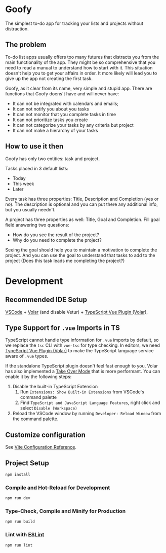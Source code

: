 # Goofy

The simplest to-do app for tracking your lists and projects without distraction.

## The problem

To-do list apps usually offers too many futures that distracts you from the main functionality of the app. They might be so comprehensive that you need to read a manual to understand how to start with it. This situation doesn't help you to get your affairs in order. It more likely will lead you to give up the app not creating the first task.

Goofy, as it clear from its name, very simple and stupid app. There are functions that Goofy doens't have and will never have:
- It can not be integrated with calendars and emails;
- It can not notify you about you tasks
- It can not monitor that you complete tasks in time
- It can not prioritize tasks you create
- It can not categorize your tasks by any criteria but project
- It can not make a hierarchy of your tasks

## How to use it then

Goofy has only two entities: task and project.

Tasks placed in 3 default lists:
- Today
- This week
- Later

Every task has three properties: Title, Description and Completion (yes or no).
The description is optional and you can put there any additional info, but you usually needn't.

A project has three properties as well: Title, Goal and Completion. 
Fill goal field answering two questions:
- How do you see the result of the project?
- Why do you need to complete the project?

Seeing the goal should help you to maintain a motivation to complete the project.
And you can use the goal to understand that tasks to add to the project (Does this task leads me completing the project?)

# Development

## Recommended IDE Setup

[VSCode](https://code.visualstudio.com/) + [Volar](https://marketplace.visualstudio.com/items?itemName=Vue.volar) (and disable Vetur) + [TypeScript Vue Plugin (Volar)](https://marketplace.visualstudio.com/items?itemName=Vue.vscode-typescript-vue-plugin).

## Type Support for `.vue` Imports in TS

TypeScript cannot handle type information for `.vue` imports by default, so we replace the `tsc` CLI with `vue-tsc` for type checking. In editors, we need [TypeScript Vue Plugin (Volar)](https://marketplace.visualstudio.com/items?itemName=Vue.vscode-typescript-vue-plugin) to make the TypeScript language service aware of `.vue` types.

If the standalone TypeScript plugin doesn't feel fast enough to you, Volar has also implemented a [Take Over Mode](https://github.com/johnsoncodehk/volar/discussions/471#discussioncomment-1361669) that is more performant. You can enable it by the following steps:

1. Disable the built-in TypeScript Extension
    1) Run `Extensions: Show Built-in Extensions` from VSCode's command palette
    2) Find `TypeScript and JavaScript Language Features`, right click and select `Disable (Workspace)`
2. Reload the VSCode window by running `Developer: Reload Window` from the command palette.

## Customize configuration

See [Vite Configuration Reference](https://vitejs.dev/config/).

## Project Setup

```sh
npm install
```

### Compile and Hot-Reload for Development

```sh
npm run dev
```

### Type-Check, Compile and Minify for Production

```sh
npm run build
```

### Lint with [ESLint](https://eslint.org/)

```sh
npm run lint
```
